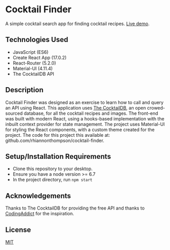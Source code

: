 # Cocktail Finder 
 
A simple cocktail search app for finding cocktail recipes. [Live demo]().

## Technologies Used

* JavaScript (ES6)
* Create React App (17.0.2)
* React-Router (5.2.0)
* Material-UI (4.11.4)
* The CocktailDB API 

## Description

Cocktail Finder was designed as an exercise to learn how to call and query an API using React. This application uses [The CocktailDB](https://www.thecocktaildb.com/), an open crowed-sourced database, for all the cocktail recipes and images. The front-end was built with modern React, using a hooks-based implementation with the inbuilt context provider for state management. The project uses Material-UI for styling the React components, with a custom theme created for the project. The code for this project this available at: <Link href="https://github.com/rhiannonthompson/cocktail-finder">github.com/rhiannonthompson/cocktail-finder</Link>.

## Setup/Installation Requirements

* Clone this repository to your desktop.
* Ensure you have a node version >= 6.7 
* In the project directory, run `npm start`

## Acknowledgements 

Thanks to The CocktailDB for providing the free API and thanks to [CodingAddict](https://www.youtube.com/watch?v=iZhV0bILFb0&ab_channel=CodingAddict) for the inspiration. 

## License

[MIT](https://github.com/rhiannonthompson/cocktail-finder/blob/main/LICENSE)
